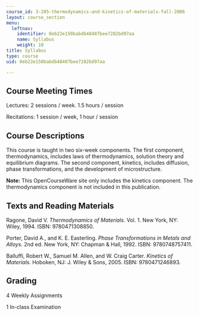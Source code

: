 ```yaml
---
course_id: 3-205-thermodynamics-and-kinetics-of-materials-fall-2006
layout: course_section
menu:
  leftnav:
    identifier: 0eb22e150babdb48407bee7282bd97aa
    name: Syllabus
    weight: 10
title: Syllabus
type: course
uid: 0eb22e150babdb48407bee7282bd97aa

---
```


Course Meeting Times
--------------------

Lectures: 2 sessions / week. 1.5 hours / session

Recitations: 1 session / week, 1 hour / session

Course Descriptions
-------------------

This course is taught in two six-week components. The first component, thermodynamics, includes laws of thermodynamics, solution theory and equilibrium diagrams. The second component, kinetics, includes diffusion, phase transformations, and the development of microstructure.

**Note:** This OpenCourseWare site only includes the kinetics component. The thermodynamics component is not included in this publication.

Texts and Reading Materials
---------------------------

Ragone, David V. _Thermodynamics of Materials_. Vol. 1. New York, NY: Wiley, 1994. ISBN: 9780471308850.

Porter, David A., and K. E. Easterling. _Phase Transformations in Metals and Alloys_. 2nd ed. New York, NY: Chapman & Hall, 1992. ISBN: 9780748757411.

Balluffi, Robert W., Samuel M. Allen, and W. Craig Carter. _Kinetics of Materials._ Hoboken, NJ: J. Wiley & Sons, 2005. ISBN: 9780471246893.

Grading
-------

4 Weekly Assignments

1 In-class Examination